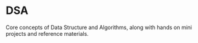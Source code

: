 # DSA
Core concepts of Data Structure and Algorithms, along with hands on mini projects and reference materials.
